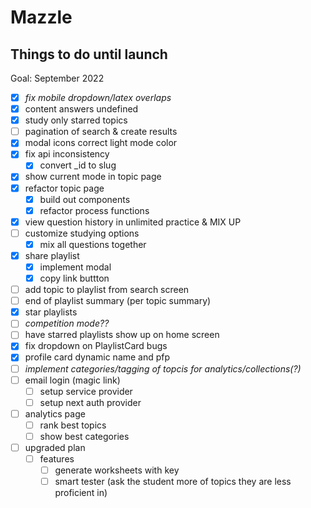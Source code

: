 # Mazzle

## Things to do until launch

Goal: September 2022

- [x] _fix mobile dropdown/latex overlaps_
- [x] content answers undefined
- [x] study only starred topics
- [ ] pagination of search & create results
- [x] modal icons correct light mode color
- [x] fix api inconsistency
  - [x] convert _id to slug
- [x] show current mode in topic page
- [x] refactor topic page
  - [x] build out components
  - [x] refactor process functions
- [x] view question history in unlimited practice & MIX UP
- [ ] customize studying options
  - [x] mix all questions together
- [x] share playlist
  - [x] implement modal
  - [x] copy link buttton
- [ ] add topic to playlist from search screen
- [ ] end of playlist summary (per topic summary)
- [x] star playlists
- [ ] _competition mode??_
- [ ] have starred playlists show up on home screen
- [x] fix dropdown on PlaylistCard bugs
- [x] profile card dynamic name and pfp
- [ ] _implement categories/tagging of topcis for analytics/collections(?)_
- [ ] email login (magic link)
  - [ ] setup service provider
  - [ ] setup next auth provider
- [ ] analytics page
  - [ ] rank best topics
  - [ ] show best categories
- [ ] upgraded plan
  - [ ] features
    - [ ] generate worksheets with key
    - [ ] smart tester (ask the student more of topics they are less proficient in)
